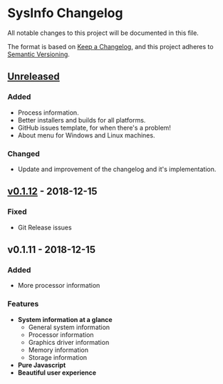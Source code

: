# SysInfo Changelog
All notable changes to this project will be documented in this file.

The format is based on [Keep a Changelog](https://keepachangelog.com/en/1.0.0/),
and this project adheres to [Semantic Versioning](https://semver.org/spec/v2.0.0.html).

## [Unreleased]
### Added
- Process information.
- Better installers and builds for all platforms.
- GitHub issues template, for when there's a problem!
- About menu for Windows and Linux machines.
### Changed
- Update and improvement of the changelog and it's implementation.

## [v0.1.12] - 2018-12-15
### Fixed
- Git Release issues

## v0.1.11 - 2018-12-15
### Added
- More processor information

### Features
- **System information at a glance**
  - General system information
  - Processor information
  - Graphics driver information
  - Memory information
  - Storage information
- **Pure Javascript**
- **Beautiful user experience**

[Unreleased]: https://github.com/doccodes/sysinfo/compare/v0.1.11...HEAD
[v0.1.12]: https://github.com/doccodes/sysinfo/compare/v0.1.11...v0.1.12
